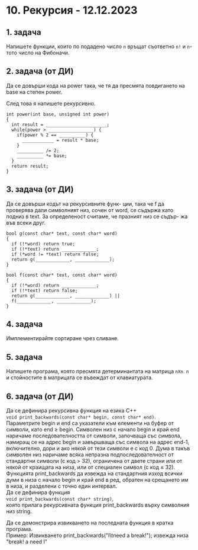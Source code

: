 # 10. Рекурсия - 12.12.2023

## 1. задача
Напишете функции, които по подадено число `n` връщат съответно `n!` и `n`-тото число на Фибоначи.

## 2. задача (от ДИ)
Да се довърши кода на power така, че тя да
пресмята повдигането на base на степен power.

След това я напишете рекурсивно.

```
int power(int base, unsigned int power)
{
  int result = _______________________;
  while(power > _________________) {
    if(power % 2 == __________) {
      ____________ = result * base;
    }
    __________ /= 2;
    __________ *= base;
  }
  return result;
}
```



## 3. задача (от ДИ)
Да се довърши кодът на рекурсивните функ-
ции, така че f да проверява дали символният низ,
сочен от word, се съдържа като подниз в text. За
определеност считаме, че празният низ се съдър-
жа във всеки друг.
```
bool g(const char* text, const char* word)
{
  if (!*word) return true;
  if (!*text) return _____________;
  if (*word != *text) return false;
  return g(_____________, _____________);
}

bool f(const char* text, const char* word)
{
  if (!*word) return _____________;
  if (!*text) return false;
  return g(_____________, _____________) ||
  f(_____________, _____________);
}

```

## 4. задача
Имплементирайте сортиране чрез сливане.

## 5. задача
Напишете програма, която пресмята детерминантата на матрица `nXn`. `n` и стойностите в матрицата се въвеждат от клавиатурата.

## 6. задача (от ДИ)
Да се дефинира рекурсивна функция на езика C++    
`void print_backwards(const char* begin, const char* end)`.    
Параметрите begin и end са указатели към елементи на буфер от символи, като end ≥ begin. Символен низ с начало begin и край end наричаме последователността от символи, започваща със символа,
намиращ се на адрес begin и завършваща със символа на адрес end-1, включително, дори и ако някой
от тези символи е с код 0. Дума в такъв символен низ наричаме всяка непразна подпоследователност
от стандартни символи (с код > 32), ограничена от двете страни или от някой от краищата на низа, или
от специален символ (с код ≤ 32).        
Функцията print_backwards да извежда на стандартния изход всички думи в низа с начало begin
и край end в ред, обратен на срещането им в низа, и разделени с точно един интервал.      
Да се дефинира функция     
`void print_backwards(const char* string)`,      
която прилага рекурсивната функция print_backwards върху символния низ string.      
      
Да се демонстрира извикването на последната функция в кратка програма.        
Пример: Извикването print_backwards("I\tneed a break!"); извежда низа "break! a need I"